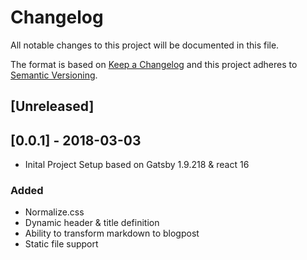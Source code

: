# Changelog

All notable changes to this project will be documented in this file.

The format is based on [Keep a Changelog](http://keepachangelog.com/en/1.0.0/)
and this project adheres to [Semantic Versioning](http://semver.org/spec/v2.0.0.html).

## [Unreleased]

## [0.0.1] - 2018-03-03

- Inital Project Setup based on Gatsby 1.9.218 & react 16

### Added

- Normalize.css
- Dynamic header & title definition
- Ability to transform markdown to blogpost
- Static file support
